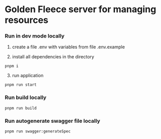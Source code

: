 # Golden Fleece server for managing resources

### Run in dev mode locally
1. create a file .env with variables from file .env.example

2. install all dependencies in the directory 

```pnpm i```

3. run application

```pnpm run start```

### Run build locally

```pnpm run build```

### Run autogenerate swagger file locally
```pnpm run swagger:generateSpec```
